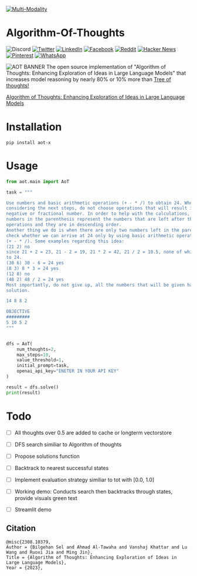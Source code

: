 [![Multi-Modality](agorabanner.png)](https://discord.gg/qUtxnK2NMf)

# Algorithm-Of-Thoughts
![Discord](https://img.shields.io/discord/999382051935506503)
[![Twitter](https://img.shields.io/twitter/url?style=social&url=https%3A%2F%2Fgithub.com%2Fkyegomez%2FAlgorithm-Of-Thoughts)](https://twitter.com/intent/tweet?text=Check%20out%20this%20amazing%20project%20on%20improving%20AI%20reasoning%20-%20Algorithm%20of%20Thoughts!%20https://github.com/kyegomez/Algorithm-Of-Thoughts)
[![LinkedIn](https://img.shields.io/badge/Share-LinkedIn-blue?style=social&logo=linkedin)](https://www.linkedin.com/sharing/share-offsite/?url=https%3A%2F%2Fgithub.com%2Fkyegomez%2FAlgorithm-Of-Thoughts)
[![Facebook](https://img.shields.io/badge/Share-Facebook-blue?style=social&logo=facebook)](https://www.facebook.com/sharer/sharer.php?u=https%3A%2F%2Fgithub.com%2Fkyegomez%2FAlgorithm-Of-Thoughts)
[![Reddit](https://img.shields.io/badge/Share-Reddit-orange?style=social&logo=reddit)](https://www.reddit.com/submit?url=https%3A%2F%2Fgithub.com%2Fkyegomez%2FAlgorithm-Of-Thoughts&title=Check%20out%20this%20amazing%20project%20on%20improving%20AI%20reasoning%20-%20Algorithm%20of%20Thoughts%21)
[![Hacker News](https://img.shields.io/badge/Share-Hacker%20News-orange?style=social&logo=y-combinator)](https://news.ycombinator.com/submitlink?u=https%3A%2F%2Fgithub.com%2Fkyegomez%2FAlgorithm-Of-Thoughts&t=Check%20out%20this%20amazing%20project%20on%20improving%20AI%20reasoning%20-%20Algorithm%20of%20Thoughts%21)
[![Pinterest](https://img.shields.io/badge/Share-Pinterest-red?style=social&logo=pinterest)](https://pinterest.com/pin/create/button/?url=https%3A%2F%2Fgithub.com%2Fkyegomez%2FAlgorithm-Of-Thoughts&media=https%3A%2F%2Fgithub.com%2Fkyegomez%2FAlgorithm-Of-Thoughts%2Fraw%2Fmain%2FAlgorithm-Of-Thoughts.jpeg&description=Check%20out%20this%20amazing%20project%20on%20improving%20AI%20reasoning%20-%20Algorithm%20of%20Thoughts%21)
[![WhatsApp](https://img.shields.io/badge/Share-WhatsApp-green?style=social&logo=whatsapp)](https://api.whatsapp.com/send?text=Check%20out%20this%20amazing%20project%20on%20improving%20AI%20reasoning%20-%20Algorithm%20of%20Thoughts%21%20https%3A%2F%2Fgithub.com%2Fkyegomez%2FAlgorithm-Of-Thoughts)


![AOT BANNER](aot.png)
The open source implementation of "Algorithm of Thoughts: Enhancing Exploration of Ideas in Large Language Models" that increases model reasoning by nearly 80% or 10% more than [Tree of thoughts!](https://github.com/kyegomez/Algorithm-Of-Thoughts)

[Algorithm of Thoughts: Enhancing Exploration of Ideas in Large Language Models](https://arxiv.org/abs/2308.10379)

# Installation
`pip install aot-x`


# Usage
```python
from aot.main import AoT

task = """

Use numbers and basic arithmetic operations (+ - * /) to obtain 24. When
considering the next steps, do not choose operations that will result in a
negative or fractional number. In order to help with the calculations, the
numbers in the parenthesis represent the numbers that are left after the
operations and they are in descending order.
Another thing we do is when there are only two numbers left in the parenthesis, we
check whether we can arrive at 24 only by using basic arithmetic operations
(+ - * /). Some examples regarding this idea:
(21 2) no
since 21 + 2 = 23, 21 - 2 = 19, 21 * 2 = 42, 21 / 2 = 10.5, none of which is equal
to 24.
(30 6) 30 - 6 = 24 yes
(8 3) 8 * 3 = 24 yes
(12 8) no
(48 2) 48 / 2 = 24 yes
Most importantly, do not give up, all the numbers that will be given has indeed a
solution.

14 8 8 2

OBJECTIVE
#########
5 10 5 2
"""


dfs = AoT(
    num_thoughts=2,
    max_steps=10, 
    value_threshold=1,
    initial_prompt=task,
    openai_api_key="ENETER IN YOUR API KEY"
)

result = dfs.solve()
print(result)
```

# Todo
- [ ] All thoughts over 0.5 are added to cache or longterm vectorstore 
- [ ] DFS search similiar to Algorithm of thoughts
- [ ] Propose solutions function
- [ ] Backtrack to nearest successful states
- [ ] Implement evaluation strategy similiar to tot with [0.0, 1.0]
- [ ] Working demo: Conducts search then backtracks through states, provide visuals green text
- [ ] Streamlit demo


## Citation
```
@misc{2308.10379,
Author = {Bilgehan Sel and Ahmad Al-Tawaha and Vanshaj Khattar and Lu Wang and Ruoxi Jia and Ming Jin},
Title = {Algorithm of Thoughts: Enhancing Exploration of Ideas in Large Language Models},
Year = {2023},
```